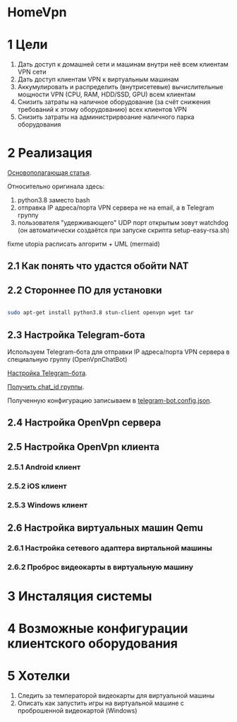 # HomeVpn

# 1 Цели

1. Дать доступ к домашней сети и машинам внутри неё всем клиентам VPN сети
2. Дать доступ клиентам VPN к виртуальным машинам
3. Аккумулировать и распределить (внутрисетевые) вычислительные мощности VPN (CPU, RAM, HDD/SSD, GPU) всем клиентам
4. Снизить затраты на наличное оборудование (за счёт снижения требований к этому оборудованию) всех клиентов VPN
5. Снизить затраты на администрирвоание наличного парка оборудования


# 2 Реализация

[Основополагающая статья](https://habr.com/ru/post/482888/).

Относительно оригинала здесь:
1. python3.8 заместо bash
2. отправка IP адреса/порта VPN сервера не на email, а в Telegram группу
3. пользователя "удерживающего" UDP порт открытым зовут watchdog (он автоматически создаётся при запуске скрипта setup-easy-rsa.sh)

fixme utopia расписать алгоритм + UML (mermaid)

## 2.1 Как понять что удастся обойти NAT



## 2.2 Стороннее ПО для установки

```sh

sudo apt-get install python3.8 stun-client openvpn wget tar

```

## 2.3 Настройка Telegram-бота

Используем Telegram-бота для отправки IP адреса/порта VPN сервера в специальную группу (OpenVpnChatBot)

[Настройка Telegram-бота](https://medium.com/javarevisited/sending-a-message-to-a-telegram-channel-the-easy-way-eb0a0b32968).

[Получить chat_id группы](https://perfluence.net/blog/article/kak-uznat-id-telegram).

Полученную конфигурацию записываем в [telegram-bot.config.json](telegram-bot.config.json).


## 2.4 Настройка OpenVpn сервера


## 2.5 Настройка OpenVpn клиента


### 2.5.1 Android клиент


### 2.5.2 iOS клиент


### 2.5.3 Windows клиент


## 2.6 Настройка виртуальных машин Qemu


### 2.6.1 Настройка сетевого адаптера виртальной машины


### 2.6.2 Проброс видеокарты в виртуальную машину


# 3 Инсталяция системы


# 4 Возможные конфигурации клиентского оборудования


# 5 Хотелки

1. Следить за температорой видеокарты для виртуальной машины
2. Описать как запустить игры на виртуальной машине с проброшенной видеокартой (Windows)
